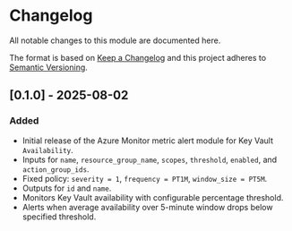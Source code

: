 # Changelog
All notable changes to this module are documented here.

The format is based on [Keep a Changelog](https://keepachangelog.com/en/1.1.0/)
and this project adheres to [Semantic Versioning](https://semver.org/spec/v2.0.0.html).

## [0.1.0] - 2025-08-02
### Added
- Initial release of the Azure Monitor metric alert module for Key Vault `Availability`.
- Inputs for `name`, `resource_group_name`, `scopes`, `threshold`, `enabled`, and `action_group_ids`.
- Fixed policy: `severity = 1`, `frequency = PT1M`, `window_size = PT5M`.
- Outputs for `id` and `name`.
- Monitors Key Vault availability with configurable percentage threshold.
- Alerts when average availability over 5-minute window drops below specified threshold. 